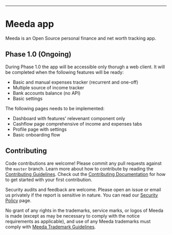 ---

# Meeda app

Meeda is an Open Source personal finance and net worth tracking app.

## Phase 1.0 (Ongoing)

During Phase 1.0 the app will be accessible only thorugh a web client. It will be completed when the following features will be ready:
- Basic and manual expenses tracker (recurrent and one-off)
- Multiple source of income tracker
- Bank accounts balance (no API)
- Basic settings

The following pages needs to be implemented:
- Dashboard with features' relevenant component only
- Cashflow page comprehensive of income and expenses tabs
- Profile page with settings
- Basic onboarding flow

## Contributing

Code contributions are welcome! Please commit any pull requests against the `master` branch. Learn more about how to contribute by reading the [Contributing Guidelines](https://contributing.meeda.app/guidelines/). Check out the [Contributing Documentation](https://contributing.meeda.app/) for how to get started with your first contribution.

Security audits and feedback are welcome. Please open an issue or email us privately if the report is sensitive in nature. You can read our [Security Policy](https://contributing.meeda.app/security-policy/) page.

No grant of any rights in the trademarks, service marks, or logos of Meeda is made (except as may be necessary to comply with the notice requirements as applicable), and use of any Meeda trademarks must comply with [Meeda Trademark Guidelines](https://meeda.app/trademark_guidelines.pdf).